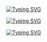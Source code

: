 [![Typing SVG](https://readme-typing-svg.herokuapp.com?size=18&duration=1&color=F71302&lines=Junior+Software+Engineer+at+Scalapay)](https://git.io/typing-svg)

[![Typing SVG](https://readme-typing-svg.herokuapp.com?size=18&color=27C309&lines=Bsc+in+computer+science)](https://git.io/typing-svg)

[![Typing SVG](https://readme-typing-svg.herokuapp.com?size=18&color=1886F7&lines=find+me+on+Linkedin+for+more)](https://git.io/typing-svg)
